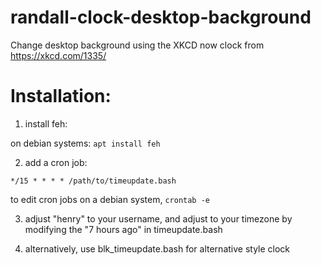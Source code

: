 # randall-clock-desktop-background
Change desktop background using the XKCD now clock from https://xkcd.com/1335/

# Installation:


1. install feh:

on debian systems: `apt install feh`

2. add a cron job:

`*/15 * * * * /path/to/timeupdate.bash`

to edit cron jobs on a debian system, `crontab -e`

3. adjust "henry" to your username, and adjust to your timezone by modifying the "7 hours ago" in timeupdate.bash

4. alternatively, use blk_timeupdate.bash for alternative style clock
